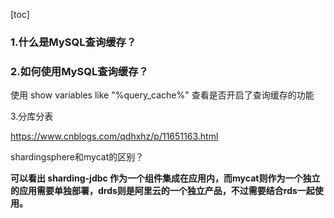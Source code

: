 [toc]

### 1.什么是MySQL查询缓存？

### 2.如何使用MySQL查询缓存？

使用 show variables like "%query_cache%" 查看是否开启了查询缓存的功能

3.分库分表

https://www.cnblogs.com/qdhxhz/p/11651163.html

shardingsphere和mycat的区别？

**可以看出 sharding-jdbc 作为一个组件集成在应用内，而mycat则作为一个独立的应用需要单独部署，drds则是阿里云的一个独立产品，不过需要结合rds一起使用。**